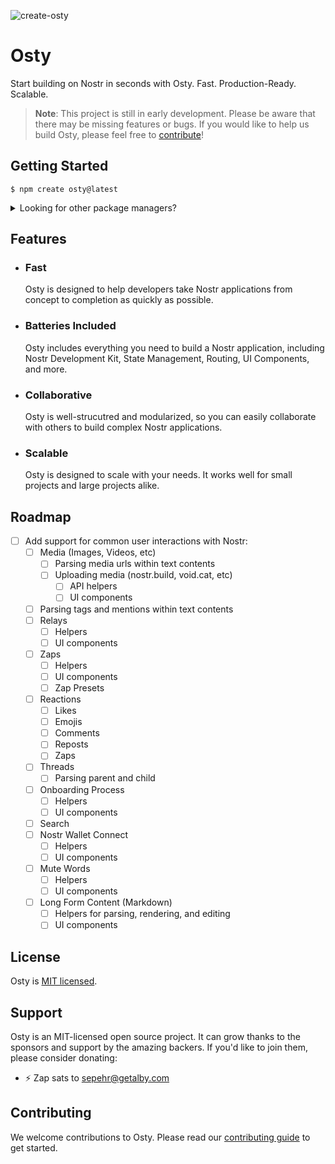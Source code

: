 ![create-osty](https://socialify.git.ci/ostyjs/create-osty/image?description=1&descriptionEditable=Start%20building%20on%20Nostr%20in%20seconds%20with%20Osty.%20Fast.%20Production-Ready.%20Scalable.%0A%24%20npm%20create%20osty%40latest&font=KoHo&forks=1&issues=1&language=1&logo=https%3A%2F%2Favatars.githubusercontent.com%2Fu%2F157408743&name=1&owner=1&pattern=Floating%20Cogs&pulls=1&stargazers=1&theme=Dark)

# Osty

Start building on Nostr in seconds with Osty. Fast. Production-Ready. Scalable.

> **Note**: This project is still in early development. Please be aware that there may be missing features or bugs. If you would like to help us build Osty, please feel free to [contribute](./CONTRIBUTING.md)!

## Getting Started

```
$ npm create osty@latest
```

<details>
  <summary>Looking for other package managers?</summary>
  
  With `yarn`:
  
  ```
  $ yarn create osty
  ```
  
  With `pnpm`:
  
  ```
  $ pnpm create osty
  ```
  
  With `bun`:
  
  ```
  $ bun create osty
  ```
</details>

## Features

- ### Fast

  Osty is designed to help developers take Nostr applications from concept to completion as quickly as possible.

- ### Batteries Included

  Osty includes everything you need to build a Nostr application, including Nostr Development Kit, State Management, Routing, UI Components, and more.

- ### Collaborative

  Osty is well-strucutred and modularized, so you can easily collaborate with others to build complex Nostr applications.

- ### Scalable

  Osty is designed to scale with your needs. It works well for small projects and large projects alike.

## Roadmap

- [ ] Add support for common user interactions with Nostr:
  - [ ] Media (Images, Videos, etc)
    - [ ] Parsing media urls within text contents
    - [ ] Uploading media (nostr.build, void.cat, etc)
      - [ ] API helpers
      - [ ] UI components
  - [ ] Parsing tags and mentions within text contents
  - [ ] Relays
    - [ ] Helpers
    - [ ] UI components
  - [ ] Zaps
    - [ ] Helpers
    - [ ] UI components
    - [ ] Zap Presets
  - [ ] Reactions
    - [ ] Likes
    - [ ] Emojis
    - [ ] Comments
    - [ ] Reposts
    - [ ] Zaps
  - [ ] Threads
    - [ ] Parsing parent and child
  - [ ] Onboarding Process
    - [ ] Helpers
    - [ ] UI components
  - [ ] Search
  - [ ] Nostr Wallet Connect
    - [ ] Helpers
    - [ ] UI components
  - [ ] Mute Words
    - [ ] Helpers
    - [ ] UI components
  - [ ] Long Form Content (Markdown)
    - [ ] Helpers for parsing, rendering, and editing
    - [ ] UI components

## License

Osty is [MIT licensed](./LICENSE.md).

## Support

Osty is an MIT-licensed open source project. It can grow thanks to the sponsors and support by the amazing backers. If you'd like to join them, please consider donating:

- ⚡ Zap sats to [sepehr@getalby.com](sepehr@getalby.com)

## Contributing

We welcome contributions to Osty. Please read our [contributing guide](./CONTRIBUTING.md) to get started.
